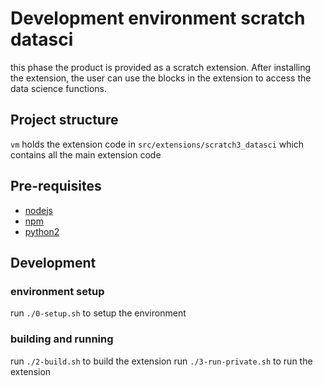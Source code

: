 # Development environment scratch datasci

this phase the product is provided as a scratch extension. After installing the extension, the user can use the blocks in the extension to access the data science functions.

## Project structure

`vm` holds the extension code in `src/extensions/scratch3_datasci` which contains all the main extension code

## Pre-requisites
- [nodejs](https://nodejs.org/en/download/ "nodejs")
- [npm](https://www.npmjs.com/get-npm "npm")
- [python2](https://www.python.org/downloads/ "python2")

## Development


### environment setup

run `./0-setup.sh` to setup the environment

### building and running
run `./2-build.sh` to build the extension
run `./3-run-private.sh` to run the extension